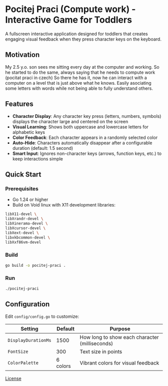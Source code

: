 # Pocitej Praci (Compute work) - Interactive Game for Toddlers

A fullscreen interactive application designed for toddlers that creates engaging visual feedback when they press character keys on the keyboard.

## Motivation
My 2.5 y.o. son sees me sitting every day at the computer and working. So he started to do the same, always saying that he needs to compute work (pocitat praci in czech)
So there he has it, now he can interact with a computer on a level that is just above what he knows. Easily asociating some letters with words while not being able to fully
understand others.


## Features

- **Character Display**: Any character key press (letters, numbers, symbols) displays the character large and centered on the screen
- **Visual Learning**: Shows both uppercase and lowercase letters for alphabetic keys
- **Color Feedback**: Each character appears in a randomly selected color
- **Auto-Hide**: Characters automatically disappear after a configurable duration (default: 1.5 second)
- **Smart Input**: Ignores non-character keys (arrows, function keys, etc.) to keep interactions simple

## Quick Start

### Prerequisites
- Go 1.24 or higher
- Build on Void linux with X11 development libraries:
```bash
libX11-devel \
libXrandr-devel \
libXinerama-devel \
libXcursor-devel \
libXext-devel \
libxkbcommon-devel \
libXxf86vm-devel
```
### Build
```bash
go build -o pocitej-praci .
```

### Run
```bash
./pocitej-praci
```
## Configuration

Edit `config/config.go` to customize:

| Setting | Default | Purpose |
|---------|---------|---------|
| `DisplayDurationMs` | 1500 | How long to show each character (milliseconds) |
| `FontSize` | 300 | Text size in points  |
| `ColorPalette` | 6 colors | Vibrant colors for visual feedback |

[License](LICENSE)
